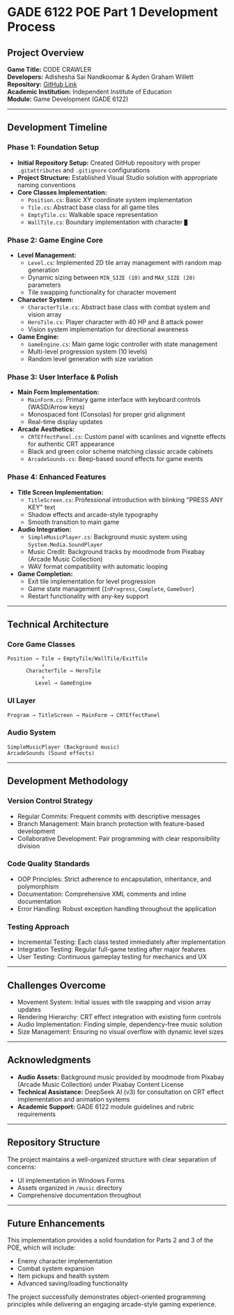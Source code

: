 ﻿# GADE 6122 POE Part 1 Development Process

## Project Overview
**Game Title:** CODE CRAWLER  
**Developers:** Adishesha Sai Nandkoomar & Ayden Graham Willett  
**Repository:** [GitHub Link](https://github.com/adishesha09/GADE_6122_POE_Part_1_Adishesha_and_Ayden)  
**Academic Institution:** Independent Institute of Education  
**Module:** Game Development (GADE 6122)  

---

## Development Timeline

### Phase 1: Foundation Setup
- **Initial Repository Setup:** Created GitHub repository with proper `.gitattributes` and `.gitignore` configurations  
- **Project Structure:** Established Visual Studio solution with appropriate naming conventions  
- **Core Classes Implementation:**  
  - `Position.cs`: Basic XY coordinate system implementation  
  - `Tile.cs`: Abstract base class for all game tiles  
  - `EmptyTile.cs`: Walkable space representation  
  - `WallTile.cs`: Boundary implementation with character `█`  

### Phase 2: Game Engine Core 
- **Level Management:**  
  - `Level.cs`: Implemented 2D tile array management with random map generation  
  - Dynamic sizing between `MIN_SIZE (10)` and `MAX_SIZE (20)` parameters  
  - Tile swapping functionality for character movement  
- **Character System:**  
  - `CharacterTile.cs`: Abstract base class with combat system and vision array  
  - `HeroTile.cs`: Player character with 40 HP and 8 attack power  
  - Vision system implementation for directional awareness  
- **Game Engine:**  
  - `GameEngine.cs`: Main game logic controller with state management  
  - Multi-level progression system (10 levels)  
  - Random level generation with size variation  

### Phase 3: User Interface & Polish 
- **Main Form Implementation:**  
  - `MainForm.cs`: Primary game interface with keyboard controls (WASD/Arrow keys)  
  - Monospaced font (Consolas) for proper grid alignment  
  - Real-time display updates  
- **Arcade Aesthetics:**  
  - `CRTEffectPanel.cs`: Custom panel with scanlines and vignette effects for authentic CRT appearance  
  - Black and green color scheme matching classic arcade cabinets  
  - `ArcadeSounds.cs`: Beep-based sound effects for game events  

### Phase 4: Enhanced Features 
- **Title Screen Implementation:**  
  - `TitleScreen.cs`: Professional introduction with blinking "PRESS ANY KEY" text  
  - Shadow effects and arcade-style typography  
  - Smooth transition to main game  
- **Audio Integration:**  
  - `SimpleMusicPlayer.cs`: Background music system using `System.Media.SoundPlayer`  
  - Music Credit: Background tracks by moodmode from Pixabay (Arcade Music Collection)  
  - WAV format compatibility with automatic looping  
- **Game Completion:**  
  - Exit tile implementation for level progression  
  - Game state management (`InProgress`, `Complete`, `GameOver`)  
  - Restart functionality with any-key support  

---

## Technical Architecture

### Core Game Classes
```
Position → Tile → EmptyTile/WallTile/ExitTile
           ↓
      CharacterTile → HeroTile
           ↓
         Level → GameEngine
```

### UI Layer
```
Program → TitleScreen → MainForm → CRTEffectPanel
```

### Audio System
```
SimpleMusicPlayer (Background music)
ArcadeSounds (Sound effects)
```

---

## Development Methodology

### Version Control Strategy
- Regular Commits: Frequent commits with descriptive messages  
- Branch Management: Main branch protection with feature-based development  
- Collaborative Development: Pair programming with clear responsibility division  

### Code Quality Standards
- OOP Principles: Strict adherence to encapsulation, inheritance, and polymorphism  
- Documentation: Comprehensive XML comments and inline documentation  
- Error Handling: Robust exception handling throughout the application  

### Testing Approach
- Incremental Testing: Each class tested immediately after implementation  
- Integration Testing: Regular full-game testing after major features  
- User Testing: Continuous gameplay testing for mechanics and UX  

---

## Challenges Overcome
- Movement System: Initial issues with tile swapping and vision array updates  
- Rendering Hierarchy: CRT effect integration with existing form controls  
- Audio Implementation: Finding simple, dependency-free music solution  
- Size Management: Ensuring no visual overflow with dynamic level sizes  

---

## Acknowledgments
- **Audio Assets:** Background music provided by moodmode from Pixabay (Arcade Music Collection) under Pixabay Content License  
- **Technical Assistance:** DeepSeek AI (v3) for consultation on CRT effect implementation and animation systems  
- **Academic Support:** GADE 6122 module guidelines and rubric requirements  

---

## Repository Structure
The project maintains a well-organized structure with clear separation of concerns:
- UI implementation in Windows Forms  
- Assets organized in `/music` directory  
- Comprehensive documentation throughout  

---

## Future Enhancements
This implementation provides a solid foundation for Parts 2 and 3 of the POE, which will include:
- Enemy character implementation  
- Combat system expansion  
- Item pickups and health system  
- Advanced saving/loading functionality  

The project successfully demonstrates object-oriented programming principles while delivering an engaging arcade-style gaming experience.

